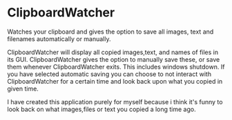 # ClipboardWatcher
Watches your clipboard and gives the option to save all images, text and filenames automatically or manually.

ClipboardWatcher will display all copied images,text, and names of files in its GUI. ClipboardWatcher gives the option to manually save these, or save them whenever ClipboardWatcher exits. This includes windows shutdown. If you have selected automatic saving you can choose to not interact with ClipboardWatcher for a certain time and look back upon what you copied in given time.

I have created this application purely for myself because i think it's funny to look back on what images,files or text you copied a long time ago.

